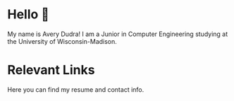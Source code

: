 # Hello 👋

My name is Avery Dudra! I am a Junior in Computer Engineering studying at the University of Wisconsin-Madison.

# Relevant Links

Here you can find my resume and contact info.